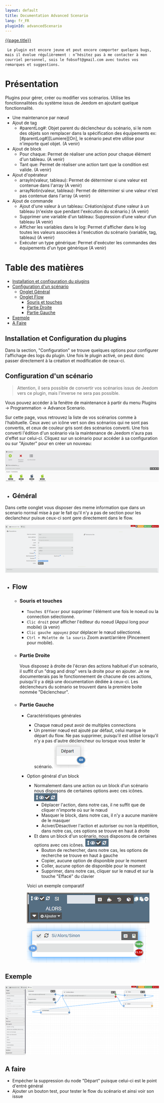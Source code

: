 ```yaml
---
layout: default
title: Documentation Advanced Scenario
lang: fr_FR
pluginId: advancedScenario
---
```


<div id="title">
<a href="../../../{{site.baseurl}}/{{page.pluginId}}/{{page.lang}}">{{page.title}}</a>
</div>

```
 Le plugin est encore jeune et peut encore comporter quelques bugs, mais il évolue régulièrement : n’hésitez pas à me contacter à mon courriel personnel, sois le fobsoft@gmail.com avec toutes vos remarques et suggestions.
```

# Présentation
Plugins pour gérer, créer ou modifier vos scénarios. Utilise les fonctionnalitées du système issus de Jeedom en ajoutant quelque fonctionnalité.
* Une maintenance par nœud
* Ajout de tag
  * #parentLog#: Objet parent du déclencheur du scénario, si le nom des objets son remplacer dans la spécification des équipements ex: [#parentLog#][Lumiere][On], le scénario peut etre utilise pour n'importe quel objet. (A venir)
* Ajout de block
  * Pour chaque: Permet de réaliser une action pour chaque élément d'un tableau. (A venir)
  * Tant que: Permet de réaliser une action tant que la condition est valide. (A venir)
* Ajout d'opérateur
  * arrayIn(valeur, tableau): Permet de déterminer si une valeur est contenue dans l'array (A venir)
  * arrayNotin(valeur, tableau): Permet de déterminer si une valeur n'est pas contenue dans l'array (A venir)
* Ajout de commande
  * Ajout d'une valeur à un tableau: Création/ajout d’une valeur à un tableau (n'existe que pendant l'exécution du scénario.) (A venir)
  * Supprimer une variable d'un tableau: Suppression d’une valeur d’un tableau (A venir)
  * Afficher les variables dans le log: Permet d'afficher dans le log toutes les valeurs associées à l'exécution du scénario (variable, tag, tableau) (A venir)
  * Exécuter un type générique: Permet d'exécuter les commandes des équipements d'un type générique (A venir)
  
# Table des matières
- [Installation et configuration du plugins](#installation-et-configuration-du-plugins)
- [Configuration d'un scénario](#configuration-d'un-scénario) 
  - [Onglet Général](#général) 
  - [Onglet Flow](#flow) 
    - [Souris et touches](#souris-et-touches)
    - [Partie Droite](#partie-droite)
    - [Partie Gauche](#partie-gauche)
- [Exemple](#exemple)
- [A Faire](#a-faire)

## Installation et Configuration du plugins
Dans la section, "Configuration" se trouve quelques options pour configurer l'affichage des logs du plugin.
Une fois le plugin activé, on peut donc passer directement à la création et modification de ceux-ci.

## Configuration d'un scénario
> Attention, il sera possible de convertir vos scénarios issus de Jeedom vers ce plugin, mais l'inverse ne sera pas possible.

Vous pouvez accéder à la fenêtre de maintenance à partir du menu Plugins → Programmation → Advance Scenario.

Sur cette page, vous retrouvez la liste de vos scénarios comme à l'habituelle. Ceux avec un icône vert son des scénarios qui ne sont pas convertis, et ceux de couleur gris sont des scénarios converti.
Une fois converti l'édition d'un scénario via la maintenance de Jeedom n'aura pas d'effet sur celui-ci.
Cliquez sur un scénario pour accéder à sa configuration ou sur "Ajouter" pour en créer un nouveau:

![Config1](../images/Config1.png)

  - ## Général
  Dans cette oonglet vous disposer des meme information que dans un scenario normal mise à par le fait qu'il n'y a pas de section pour les declancheur puisue ceux-ci sont gere directement dans le flow.

  ![Config2](../images/Config2.png)

  - ## Flow

    - ### Souris et touches
      - `Touches Effacer` pour supprimer l'élément une fois le noeud ou la connection sélectionné.
      - `Clic droit` pour afficher l'éditeur du noeud (Appui long pour mobile) (à venir)
      - `Clic gauche appuyez` pour déplacer le nœud sélectionné.
      - `Ctrl + Molette de la souris` Zoom avant/arrière (Pincement pour mobile).

    - ### Partie Droite

      Vous disposez à droite de l'écran des actions habituel d'un scénario, il suffit d'un "drag and drop" vers la droite pour en ajouter. Je ne documenterais pas le fonctionnement de chacune de ces actions, puisqu'il y a déjà une documentation dédiée à ceux-ci.
      Les déclencheurs du scénario se trouvent dans la première boite nommée "Déclencheur".

    - ### Partie Gauche

      - Caractéristiques générales
        - Chaque nœud peut avoir de multiples connections
        - Un premier nœud est ajouté par défaut, celui marque le départ du flow. Ne pas supprimer, puisqu'il est utilisé lorsqu'il n'y a pas d'autre déclencheur ou lorsque vous tester le scénario.
          ![NoeudDepart](../images/NoeudDepart.png)
      - Option général d'un block
        - Normalement dans une action ou un block d'un scénario nous disposons de certaines options avec ces icônes.  ![NoeudOption1](../images/NoeudOption1.png)
          - Déplacer l'action, dans notre cas, il ne suffit que de cliquer n'importe où sur le nœud
          - Masquer le block, dans notre cas, il n'y a aucune manière de le masquer
          - Aciver/Désactiver l'action et autoriser ou non la répétition, dans notre cas, ces options se trouve en haut à droite
        - Et dans un block d'un scénario, nous disposons de certaines options avec ces icônes. ![NoeudOption1](../images/NoeudOption1.png)
          - Bouton de rechercher, dans notre cas, les options de recherche se trouve en haut à gauche
          - Copier, aucune option de disponible pour le moment
          - Coller, aucune option de disponible pour le moment
          - Supprimer, dans notre cas, cliquer sur le nœud et sur la touche "Effacé" du clavier
          
        Voici un exemple comparatif
        
        ![NoeudSiAvant](../images/NoeudSiAvant.png)![NoeudSiApres](../images/NoeudSiApres.png)

## Exemple
![Flow1](../images/Flow1.png)

## A faire
* Empécher la suppression du node "Départ" puisque celui-ci est le point d'entré général
* Ajouter un bouton test, pour tester le flow du scénario et ainsi voir son issue

